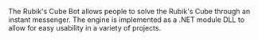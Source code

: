 The Rubik's Cube Bot allows people to solve the Rubik's Cube through an instant messenger. The engine is implemented as a .NET module DLL to allow for easy usability in a variety of projects.